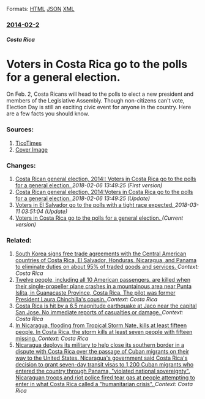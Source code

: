 
Formats: [HTML](/news/2014/02/2/voters-in-costa-rica-go-to-the-polls-for-a-general-election.html)  [JSON](/news/2014/02/2/voters-in-costa-rica-go-to-the-polls-for-a-general-election.json)  [XML](/news/2014/02/2/voters-in-costa-rica-go-to-the-polls-for-a-general-election.xml)  

### [2014-02-2](/news/2014/02/2/index.md)

##### Costa Rica
# Voters in Costa Rica go to the polls for a general election. 

On Feb. 2, Costa Ricans will head to the polls to elect a new president and members of the Legislative Assembly. Though non-citizens can&#039;t vote, Election Day is still an exciting civic event for anyone in the country. Here are a few facts you should know.


### Sources:

1. [TicoTimes](http://www.ticotimes.net/2014/01/31/6-things-you-should-know-about-sundays-elections-in-costa-rica)
1. [Cover Image](http://www.ticotimes.net/wp-content/uploads/2014/01/140130partyflags-1000x647.jpg)

### Changes:

1. [Costa Rican general election, 2014:: Voters in Costa Rica go to the polls for a general election. ](/news/2014/02/2/costa-rican-general-election-2014-voters-in-costa-rica-go-to-the-polls-for-a-general-election.md) _2018-02-06 13:49:25 (First version)_
2. [Costa Rican general election, 2014:Voters in Costa Rica go to the polls for a general election. ](/news/2014/02/2/costa-rican-general-election-2014-pvoters-in-costa-rica-go-to-the-polls-for-a-general-election.md) _2018-02-06 13:49:25 (Update)_
3. [Voters in El Salvador go to the polls with a tight race expected. ](/news/2014/02/2/voters-in-el-salvador-go-to-the-polls-with-a-tight-race-expected.md) _2018-03-11 03:51:04 (Update)_
3. [Voters in Costa Rica go to the polls for a general election. ](/news/2014/02/2/voters-in-costa-rica-go-to-the-polls-for-a-general-election.md) _(Current version)_

### Related:

1. [South Korea signs free trade agreements with the Central American countries of Costa Rica, El Salvador, Honduras, Nicaragua, and Panama to eliminate duties on about 95% of traded goods and services. ](/news/2018/02/21/south-korea-signs-free-trade-agreements-with-the-central-american-countries-of-costa-rica-el-salvador-honduras-nicaragua-and-panama-to-e.md) _Context: Costa Rica_
2. [Twelve people, including all 10 American passengers, are killed when their single-propeller plane crashes in a mountainous area near Punta Islita, in Guanacaste Province, Costa Rica. The pilot was former President Laura Chinchilla's cousin. ](/news/2017/12/31/twelve-people-including-all-10-american-passengers-are-killed-when-their-single-propeller-plane-crashes-in-a-mountainous-area-near-punta-i.md) _Context: Costa Rica_
3. [Costa Rica is hit by a 6.5 magnitude earthquake at Jaco near the capital San Jose. No immediate reports of casualties or damage. ](/news/2017/11/12/costa-rica-is-hit-by-a-6-5-magnitude-earthquake-at-jaca3-near-the-capital-san-josa-c-no-immediate-reports-of-casualties-or-damage.md) _Context: Costa Rica_
4. [In Nicaragua, flooding from Tropical Storm Nate, kills at least fifteen people. In Costa Rica, the storm kills at least seven people with fifteen missing. ](/news/2017/10/5/in-nicaragua-flooding-from-tropical-storm-nate-kills-at-least-fifteen-people-in-costa-rica-the-storm-kills-at-least-seven-people-with-fi.md) _Context: Costa Rica_
5. [Nicaragua deploys its military to help close its southern border in a dispute with Costa Rica over the passage of Cuban migrants on their way to the United States. Nicaragua's government said Costa Rica's decision to grant seven-day transit visas to 1,200 Cuban migrants who entered the country through Panama, "violated national sovereignty". Nicaraguan troops and riot police fired tear gas at people attempting to enter in what Costa Rica called a "humanitarian crisis". ](/news/2015/11/16/nicaragua-deploys-its-military-to-help-close-its-southern-border-in-a-dispute-with-costa-rica-over-the-passage-of-cuban-migrants-on-their-wa.md) _Context: Costa Rica_
